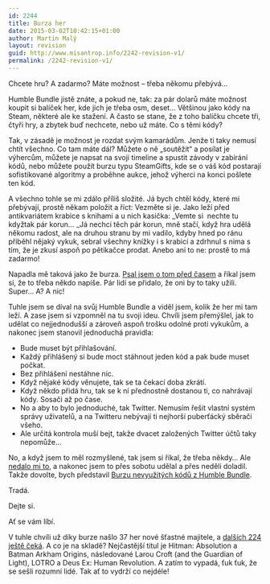```yaml
---
id: 2244
title: Burza her
date: 2015-03-02T10:42:15+01:00
author: Martin Malý
layout: revision
guid: http://www.misantrop.info/2242-revision-v1/
permalink: /2242-revision-v1/
---
```

Chcete hru? A zadarmo? Máte možnost &#8211; třeba někomu přebývá&#8230;

<!--more-->

Humble Bundle jistě znáte, a pokud ne, tak: za pár dolarů máte možnost koupit si balíček her, kde jich je třeba osm, deset&#8230; Většinou jako kódy na Steam, některé ale ke stažení. A často se stane, že z toho balíčku chcete tři, čtyři hry, a zbytek buď nechcete, nebo už máte. Co s těmi kódy?

Tak, v zásadě je možnost je rozdat svým kamarádům. Jenže ti taky nemusí chtít všechno. Co tam máte dál? Můžete o ně &#8222;soutěžit&#8220; a posílat je výhercům, můžete je napsat na svoji timeline a spustit závody v zabírání kódů, nebo můžete použít burzu typu SteamGifts, kde se o váš kód postarají sofistikované algoritmy a proběhne aukce, jehož výherci na konci pošlete ten kód.

A všechno tohle se mi zdálo příliš složité. Já bych chtěl kódy, které mi přebývají, prostě někam položit a říct: Vezměte si je. Jako leží před antikvariátem krabice s knihami a u nich kasička: _Vemte si  nechte tu kdyžtak pár korun&#8230; _Já nechci těch pár korun, mně stačí, když hra udělá někomu radost, ale na druhou stranu by mi vadilo, kdyby hned po ránu přiběhl nějaký vykuk, sebral všechny knížky i s krabicí a zdrhnul s nima s tím, že je zkusí aspoň po pětikačce prodat. Anebo ani to ne: prostě to má zadarmo!

Napadla mě taková jako že burza. [Psal jsem o tom před časem](kcc.misantrop.info/2014/08/04/humblebundle/) a říkal jsem si, že to třeba někdo napíše. Pár lidí se přidalo, že oni by to taky užili. Super&#8230; A? A nic!

Tuhle jsem se díval na svůj Humble Bundle a viděl jsem, kolik že her mi tam leží. A zase jsem si vzpomněl na tu svoji ideu. Chvíli jsem přemýšlel, jak to udělat co nejjednodušší a zároveň aspoň trošku odolné proti vykukům, a nakonec jsem stanovil jednoduchá pravidla:

  * Bude muset být přihlašování.
  * Každý přihlášený si bude moct stáhnout jeden kód a pak bude muset počkat.
  * Bez přihlášení nestáhne nic.
  * Když nějaké kódy věnujete, tak se ta čekací doba zkrátí.
  * Když někdo přidá hru, tak se k ní přednostně dostanou ti, co nahrávají kódy. Sosači až po čase.
  * No a aby to bylo jednoduché, tak Twitter. Nemusím řešit vlastní systém správy uživatelů, a na Twitteru nebývají ti nejhorší puberťácký sběrači všeho.
  * Ale určitá kontrola muší bejt, takže dvacet založených Twitter účtů taky nepomůže&#8230;

No, a když jsem to měl rozmyšlené, tak jsem si říkal, že třeba někdy&#8230; Ale [nedalo mi to](http://kcc.misantrop.info/2015/03/01/burza/), a nakonec jsem to přes sobotu udělal a přes neděli doladil. Takže dovolte, bych představil [Burzu nevyužitých kódů z Humble Bundle](http://oldplayer.cz/burza/).

Tradá.

Dejte si.

Ať se vám líbí.

V tuhle chvíli už díky burze našlo 37 her nové šťastné majitele, a [dalších 224 ještě čeká](http://oldplayer.cz/burza/list.php). A co je na skladě? Nejčastější titul je Hitman: Absolution a Batman Arkham Origins, následované Larou Croft (and the Guardian of Light), LOTRO a Deus Ex: Human Revolution. A zatím to vypadá, ťuk ťuk, že se sešli rozumní lidé. Tak ať to vydrží co nejdéle!